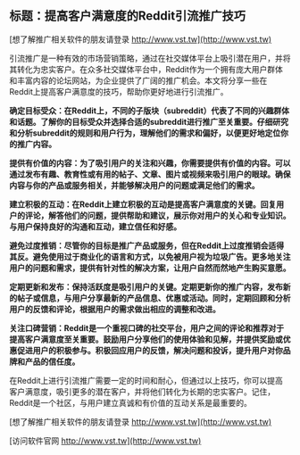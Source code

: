 ## **标题：提高客户满意度的Reddit引流推广技巧**

[想了解推广相关软件的朋友请登录 http://www.vst.tw](http://www.vst.tw)

引流推广是一种有效的市场营销策略，通过在社交媒体平台上吸引潜在用户，并将其转化为忠实客户。在众多社交媒体平台中，Reddit作为一个拥有庞大用户群体和丰富内容的论坛网站，为企业提供了广阔的推广机会。本文将分享一些在Reddit上提高客户满意度的技巧，帮助你更好地进行引流推广。

**确定目标受众：在Reddit上，不同的子版块（subreddit）代表了不同的兴趣群体和话题。了解你的目标受众并选择合适的subreddit进行推广至关重要。仔细研究和分析subreddit的规则和用户行为，理解他们的需求和偏好，以便更好地定位你的推广内容。**

**提供有价值的内容：为了吸引用户的关注和兴趣，你需要提供有价值的内容。可以通过发布有趣、教育性或有用的帖子、文章、图片或视频来吸引用户的眼球。确保内容与你的产品或服务相关，并能够解决用户的问题或满足他们的需求。**

**建立积极的互动：在Reddit上建立积极的互动是提高客户满意度的关键。回复用户的评论，解答他们的问题，提供帮助和建议，展示你对用户的关心和专业知识。与用户保持良好的沟通和互动，建立信任和好感。**

**避免过度推销：尽管你的目标是推广产品或服务，但在Reddit上过度推销会适得其反。避免使用过于商业化的语言和方式，以免被用户视为垃圾广告。更多地关注用户的问题和需求，提供有针对性的解决方案，让用户自然而然地产生购买意愿。**

**定期更新和发布：保持活跃度是吸引用户的关键。定期更新你的推广内容，发布新的帖子或信息，与用户分享最新的产品信息、优惠或活动。同时，定期回顾和分析用户的反馈和评论，根据用户的需求做出相应的调整和改进。**

**关注口碑营销：Reddit是一个重视口碑的社交平台，用户之间的评论和推荐对于提高客户满意度至关重要。鼓励用户分享他们的使用体验和见解，并提供奖励或优惠促进用户的积极参与。积极回应用户的反馈，解决问题和投诉，提升用户对你品牌和产品的信任度。**

在Reddit上进行引流推广需要一定的时间和耐心，但通过以上技巧，你可以提高客户满意度，吸引更多的潜在客户，并将他们转化为长期的忠实客户。记住，Reddit是一个社区，与用户建立真诚和有价值的互动关系是最重要的。

[想了解推广相关软件的朋友请登录 http://www.vst.tw](http://www.vst.tw)


[访问软件官网 http://www.vst.tw](http://www.vst.tw)
